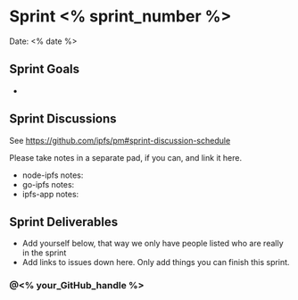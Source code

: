 # Sprint <% sprint_number %>
Date: <% date %>

## Sprint Goals

- 

## Sprint Discussions

See https://github.com/ipfs/pm#sprint-discussion-schedule

Please take notes in a separate pad, if you can, and link it here.

- node-ipfs notes:  
- go-ipfs notes:  
- ipfs-app notes:  

## Sprint Deliverables

- Add yourself below, that way we only have people listed who are really in the sprint
- Add links to issues down here. Only add things you can finish this sprint.

### @<% your_GitHub_handle %>
